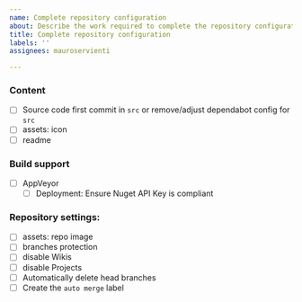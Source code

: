 ```yaml
---
name: Complete repository configuration
about: Describe the work required to complete the repository configuration
title: Complete repository configuration
labels: ''
assignees: mauroservienti

---
```


### Content

- [ ] Source code first commit in `src` or remove/adjust dependabot config for `src`
- [ ] assets: icon
- [ ] readme

### Build support

- [ ] AppVeyor
   - [ ] Deployment: Ensure Nuget API Key is compliant

### Repository settings:

- [ ] assets: repo image
- [ ] branches protection
- [ ] disable Wikis
- [ ] disable Projects
- [ ] Automatically delete head branches
- [ ] Create the `auto merge` label
